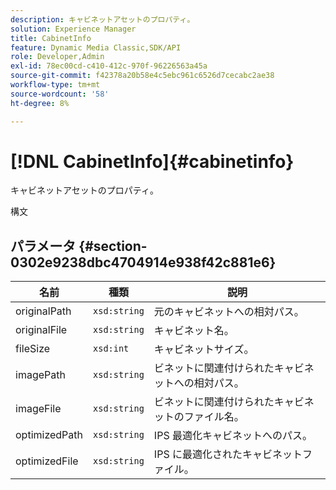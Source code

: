 ```yaml
---
description: キャビネットアセットのプロパティ。
solution: Experience Manager
title: CabinetInfo
feature: Dynamic Media Classic,SDK/API
role: Developer,Admin
exl-id: 78ec00cd-c410-412c-970f-96226563a45a
source-git-commit: f42378a20b58e4c5ebc961c6526d7cecabc2ae38
workflow-type: tm+mt
source-wordcount: '58'
ht-degree: 8%

---
```


# [!DNL CabinetInfo]{#cabinetinfo}

キャビネットアセットのプロパティ。

構文

## パラメータ {#section-0302e9238dbc4704914e938f42c881e6}

| 名前 | 種類 | 説明 |
|---|---|---|
| originalPath | `xsd:string` | 元のキャビネットへの相対パス。 |
| originalFile | `xsd:string` | キャビネット名。 |
| fileSize | `xsd:int` | キャビネットサイズ。 |
| imagePath | `xsd:string` | ビネットに関連付けられたキャビネットへの相対パス。 |
| imageFile | `xsd:string` | ビネットに関連付けられたキャビネットのファイル名。 |
| optimizedPath | `xsd:string` | IPS 最適化キャビネットへのパス。 |
| optimizedFile | `xsd:string` | IPS に最適化されたキャビネットファイル。 |
